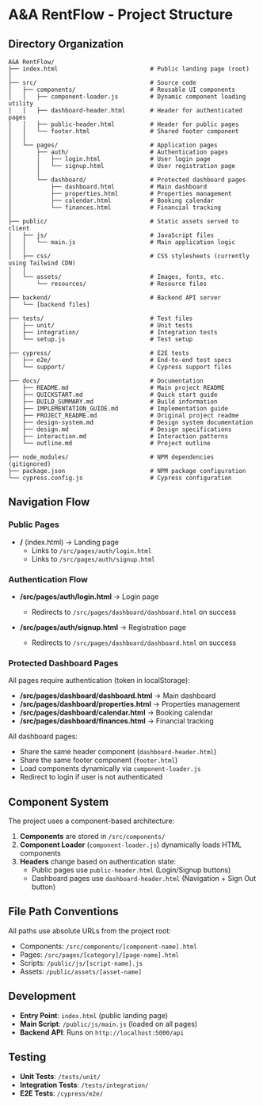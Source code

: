# A&A RentFlow - Project Structure

## Directory Organization

```
A&A RentFlow/
├── index.html                          # Public landing page (root)
│
├── src/                                # Source code
│   ├── components/                     # Reusable UI components
│   │   ├── component-loader.js         # Dynamic component loading utility
│   │   ├── dashboard-header.html       # Header for authenticated pages
│   │   ├── public-header.html          # Header for public pages
│   │   └── footer.html                 # Shared footer component
│   │
│   └── pages/                          # Application pages
│       ├── auth/                       # Authentication pages
│       │   ├── login.html              # User login page
│       │   └── signup.html             # User registration page
│       │
│       └── dashboard/                  # Protected dashboard pages
│           ├── dashboard.html          # Main dashboard
│           ├── properties.html         # Properties management
│           ├── calendar.html           # Booking calendar
│           └── finances.html           # Financial tracking
│
├── public/                             # Static assets served to client
│   ├── js/                             # JavaScript files
│   │   └── main.js                     # Main application logic
│   │
│   ├── css/                            # CSS stylesheets (currently using Tailwind CDN)
│   │
│   └── assets/                         # Images, fonts, etc.
│       └── resources/                  # Resource files
│
├── backend/                            # Backend API server
│   └── [backend files]
│
├── tests/                              # Test files
│   ├── unit/                           # Unit tests
│   ├── integration/                    # Integration tests
│   └── setup.js                        # Test setup
│
├── cypress/                            # E2E tests
│   ├── e2e/                            # End-to-end test specs
│   └── support/                        # Cypress support files
│
├── docs/                               # Documentation
│   ├── README.md                       # Main project README
│   ├── QUICKSTART.md                   # Quick start guide
│   ├── BUILD_SUMMARY.md                # Build information
│   ├── IMPLEMENTATION_GUIDE.md         # Implementation guide
│   ├── PROJECT_README.md               # Original project readme
│   ├── design-system.md                # Design system documentation
│   ├── design.md                       # Design specifications
│   ├── interaction.md                  # Interaction patterns
│   └── outline.md                      # Project outline
│
├── node_modules/                       # NPM dependencies (gitignored)
├── package.json                        # NPM package configuration
└── cypress.config.js                   # Cypress configuration
```

## Navigation Flow

### Public Pages
- **/** (index.html) → Landing page
  - Links to `/src/pages/auth/login.html`
  - Links to `/src/pages/auth/signup.html`

### Authentication Flow
- **/src/pages/auth/login.html** → Login page
  - Redirects to `/src/pages/dashboard/dashboard.html` on success

- **/src/pages/auth/signup.html** → Registration page
  - Redirects to `/src/pages/dashboard/dashboard.html` on success

### Protected Dashboard Pages
All pages require authentication (token in localStorage):

- **/src/pages/dashboard/dashboard.html** → Main dashboard
- **/src/pages/dashboard/properties.html** → Properties management
- **/src/pages/dashboard/calendar.html** → Booking calendar
- **/src/pages/dashboard/finances.html** → Financial tracking

All dashboard pages:
- Share the same header component (`dashboard-header.html`)
- Share the same footer component (`footer.html`)
- Load components dynamically via `component-loader.js`
- Redirect to login if user is not authenticated

## Component System

The project uses a component-based architecture:

1. **Components** are stored in `/src/components/`
2. **Component Loader** (`component-loader.js`) dynamically loads HTML components
3. **Headers** change based on authentication state:
   - Public pages use `public-header.html` (Login/Signup buttons)
   - Dashboard pages use `dashboard-header.html` (Navigation + Sign Out button)

## File Path Conventions

All paths use absolute URLs from the project root:
- Components: `/src/components/[component-name].html`
- Pages: `/src/pages/[category]/[page-name].html`
- Scripts: `/public/js/[script-name].js`
- Assets: `/public/assets/[asset-name]`

## Development

- **Entry Point**: `index.html` (public landing page)
- **Main Script**: `/public/js/main.js` (loaded on all pages)
- **Backend API**: Runs on `http://localhost:5000/api`

## Testing

- **Unit Tests**: `/tests/unit/`
- **Integration Tests**: `/tests/integration/`
- **E2E Tests**: `/cypress/e2e/`
